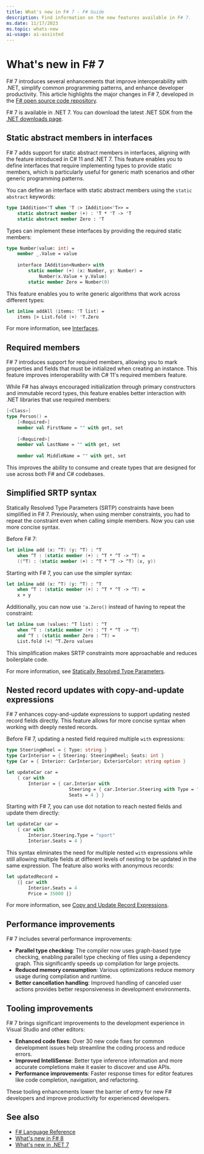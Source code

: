```yaml
---
title: What's new in F# 7 - F# Guide
description: Find information on the new features available in F# 7.
ms.date: 11/17/2023
ms.topic: whats-new
ai-usage: ai-assisted
---
```

# What's new in F# 7

F# 7 introduces several enhancements that improve interoperability with .NET, simplify common programming patterns, and enhance developer productivity. This article highlights the major changes in F# 7, developed in the [F# open source code repository](https://github.com/dotnet/fsharp).

F# 7 is available in .NET 7. You can download the latest .NET SDK from the [.NET downloads page](https://dotnet.microsoft.com/download).

## Static abstract members in interfaces

F# 7 adds support for static abstract members in interfaces, aligning with the feature introduced in C# 11 and .NET 7. This feature enables you to define interfaces that require implementing types to provide static members, which is particularly useful for generic math scenarios and other generic programming patterns.

You can define an interface with static abstract members using the `static abstract` keywords:

```fsharp
type IAddition<'T when 'T :> IAddition<'T>> =
    static abstract member (+) : 'T * 'T -> 'T
    static abstract member Zero : 'T
```

Types can implement these interfaces by providing the required static members:

```fsharp
type Number(value: int) =
    member _.Value = value
    
    interface IAddition<Number> with
        static member (+) (x: Number, y: Number) = 
            Number(x.Value + y.Value)
        static member Zero = Number(0)
```

This feature enables you to write generic algorithms that work across different types:

```fsharp
let inline addAll (items: 'T list) =
    items |> List.fold (+) 'T.Zero
```

For more information, see [Interfaces](../language-reference/interfaces.md).

## Required members

F# 7 introduces support for required members, allowing you to mark properties and fields that must be initialized when creating an instance. This feature improves interoperability with C# 11's required members feature.

While F# has always encouraged initialization through primary constructors and immutable record types, this feature enables better interaction with .NET libraries that use required members:

```fsharp
[<Class>]
type Person() =
    [<Required>]
    member val FirstName = "" with get, set
    
    [<Required>]
    member val LastName = "" with get, set
    
    member val MiddleName = "" with get, set
```

This improves the ability to consume and create types that are designed for use across both F# and C# codebases.

## Simplified SRTP syntax

Statically Resolved Type Parameters (SRTP) constraints have been simplified in F# 7. Previously, when using member constraints, you had to repeat the constraint even when calling simple members. Now you can use more concise syntax.

Before F# 7:

```fsharp
let inline add (x: ^T) (y: ^T) : ^T 
    when ^T : (static member (+) : ^T * ^T -> ^T) =
    ((^T) : (static member (+) : ^T * ^T -> ^T) (x, y))
```

Starting with F# 7, you can use the simpler syntax:

```fsharp
let inline add (x: ^T) (y: ^T) : ^T 
    when ^T : (static member (+) : ^T * ^T -> ^T) =
    x + y
```

Additionally, you can now use `'a.Zero()` instead of having to repeat the constraint:

```fsharp
let inline sum (values: ^T list) : ^T
    when ^T : (static member (+) : ^T * ^T -> ^T)
    and ^T : (static member Zero : ^T) =
    List.fold (+) ^T.Zero values
```

This simplification makes SRTP constraints more approachable and reduces boilerplate code.

For more information, see [Statically Resolved Type Parameters](../language-reference/generics/statically-resolved-type-parameters.md).

## Nested record updates with copy-and-update expressions

F# 7 enhances copy-and-update expressions to support updating nested record fields directly. This feature allows for more concise syntax when working with deeply nested records.

Before F# 7, updating a nested field required multiple `with` expressions:

```fsharp
type SteeringWheel = { Type: string }
type CarInterior = { Steering: SteeringWheel; Seats: int }
type Car = { Interior: CarInterior; ExteriorColor: string option }

let updateCar car =
    { car with 
        Interior = { car.Interior with
                       Steering = { car.Interior.Steering with Type = "sport" }
                       Seats = 4 } }
```

Starting with F# 7, you can use dot notation to reach nested fields and update them directly:

```fsharp
let updateCar car =
    { car with 
        Interior.Steering.Type = "sport"
        Interior.Seats = 4 }
```

This syntax eliminates the need for multiple nested `with` expressions while still allowing multiple fields at different levels of nesting to be updated in the same expression. The feature also works with anonymous records:

```fsharp
let updatedRecord =
    {| car with
        Interior.Seats = 4
        Price = 35000 |}
```

For more information, see [Copy and Update Record Expressions](../language-reference/copy-and-update-record-expressions.md).

## Performance improvements

F# 7 includes several performance improvements:

- **Parallel type checking**: The compiler now uses graph-based type checking, enabling parallel type checking of files using a dependency graph. This significantly speeds up compilation for large projects.
- **Reduced memory consumption**: Various optimizations reduce memory usage during compilation and runtime.
- **Better cancellation handling**: Improved handling of canceled user actions provides better responsiveness in development environments.

## Tooling improvements

F# 7 brings significant improvements to the development experience in Visual Studio and other editors:

- **Enhanced code fixes**: Over 30 new code fixes for common development issues help streamline the coding process and reduce errors.
- **Improved IntelliSense**: Better type inference information and more accurate completions make it easier to discover and use APIs.
- **Performance improvements**: Faster response times for editor features like code completion, navigation, and refactoring.

These tooling enhancements lower the barrier of entry for new F# developers and improve productivity for experienced developers.

## See also

- [F# Language Reference](../language-reference/index.md)
- [What's new in F# 8](fsharp-8.md)
- [What's new in .NET 7](../../core/whats-new/dotnet-7.md)
